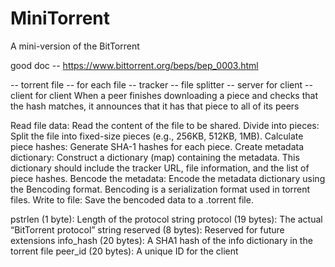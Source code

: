 # MiniTorrent
A mini-version of the BitTorrent

good doc -- https://www.bittorrent.org/beps/bep_0003.html

-- torrent file -- for each file 
-- tracker 
    -- file splitter 
-- server for client
-- client for client 
    When a peer finishes downloading a piece and checks that the hash matches, it announces that it has that piece to all of its peers


Read file data: Read the content of the file to be shared.
Divide into pieces: Split the file into fixed-size pieces (e.g., 256KB, 512KB, 1MB).
Calculate piece hashes: Generate SHA-1 hashes for each piece.
Create metadata dictionary: Construct a dictionary (map) containing the metadata. This dictionary should include the tracker URL, file information, and the list of piece hashes.
Bencode the metadata: Encode the metadata dictionary using the Bencoding format. Bencoding is a serialization format used in torrent files.
Write to file: Save the bencoded data to a .torrent file.

pstrlen (1 byte): Length of the protocol string
protocol (19 bytes): The actual “BitTorrent protocol” string
reserved (8 bytes): Reserved for future extensions
info_hash (20 bytes): A SHA1 hash of the info dictionary in the torrent file
peer_id (20 bytes): A unique ID for the client
